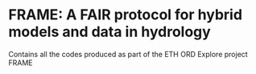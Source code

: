 # FRAME: A FAIR protocol for hybrid models and data in hydrology

Contains all the codes produced as part of the ETH ORD Explore project FRAME
